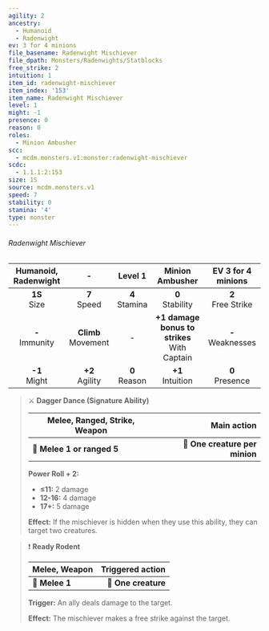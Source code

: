 ```yaml
---
agility: 2
ancestry:
  - Humanoid
  - Radenwight
ev: 3 for 4 minions
file_basename: Radenwight Mischiever
file_dpath: Monsters/Radenwights/Statblocks
free_strike: 2
intuition: 1
item_id: radenwight-mischiever
item_index: '153'
item_name: Radenwight Mischiever
level: 1
might: -1
presence: 0
reason: 0
roles:
  - Minion Ambusher
scc:
  - mcdm.monsters.v1:monster:radenwight-mischiever
scdc:
  - 1.1.1:2:153
size: 1S
source: mcdm.monsters.v1
speed: 7
stability: 0
stamina: '4'
type: monster
---
```


###### Radenwight Mischiever

| Humanoid, Radenwight |            -            |      Level 1       |                 Minion Ambusher                  |   EV 3 for 4 minions   |
| :------------------: | :---------------------: | :----------------: | :----------------------------------------------: | :--------------------: |
|   **1S**<br/> Size   |    **7**<br/> Speed     | **4**<br/> Stamina |               **0**<br/> Stability               | **2**<br/> Free Strike |
| **-**<br/> Immunity  | **Climb**<br/> Movement |         -          | **+1 damage bonus to strikes**<br/> With Captain | **-**<br/> Weaknesses  |
|  **-1**<br/> Might   |   **+2**<br/> Agility   | **0**<br/> Reason  |              **+1**<br/> Intuition               |  **0**<br/> Presence   |

> ⚔️ **Dagger Dance (Signature Ability)**
>
> | **Melee, Ranged, Strike, Weapon** |                **Main action** |
> | --------------------------------- | -----------------------------: |
> | **📏 Melee 1 or ranged 5**        | **🎯 One creature per minion** |
>
> **Power Roll + 2:**
>
> - **≤11:** 2 damage
> - **12-16:** 4 damage
> - **17+:** 5 damage
>
> **Effect:** If the mischiever is hidden when they use this ability, they can target two creatures.

> ❗️ **Ready Rodent**
>
> | **Melee, Weapon** | **Triggered action** |
> | ----------------- | -------------------: |
> | **📏 Melee 1**    |  **🎯 One creature** |
>
> **Trigger:** An ally deals damage to the target.
>
> **Effect:** The mischiever makes a free strike against the target.
